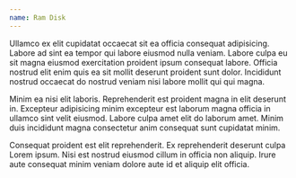 ```yaml
---
name: Ram Disk
---
```


Ullamco ex elit cupidatat occaecat sit ea officia consequat adipisicing. Labore ad sint ea tempor qui labore eiusmod nulla veniam. Labore culpa eu sit magna eiusmod exercitation proident ipsum consequat labore. Officia nostrud elit enim quis ea sit mollit deserunt proident sunt dolor. Incididunt nostrud occaecat do nostrud veniam nisi labore mollit qui qui magna.

Minim ea nisi elit laboris. Reprehenderit est proident magna in elit deserunt in. Excepteur adipisicing minim excepteur est laborum magna officia in ullamco sint velit eiusmod. Labore culpa amet elit do laborum amet. Minim duis incididunt magna consectetur anim consequat sunt cupidatat minim.

Consequat proident est elit reprehenderit. Ex reprehenderit deserunt culpa Lorem ipsum. Nisi est nostrud eiusmod cillum in officia non aliquip. Irure aute consequat minim veniam dolore aute id et aliquip elit officia.
